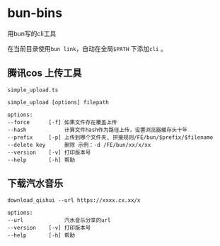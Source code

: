 # bun-bins

用bun写的cli工具

在当前目录使用`bun link`，自动在全局`$PATH` 下添加`cli` 。

## 腾讯cos 上传工具
`simple_upload.ts`
```
simple_upload [options] filepath

options:
--force      [-f] 如果文件存在覆盖上传
--hash            计算文件hash作为路径上传，设置浏览器缓存头十年
--prefix     [-p] 上传到哪个文件夹, 拼接规则/FE/bun/$prefix/$filename
--delete key      删除 示例：-d /FE/bun/xx/x/xx
--version    [-v] 打印版本号
--help       [-h] 帮助
```

## 下载汽水音乐
```
download_qishui --url https://xxxx.cx.xx/x

options:
--url             汽水音乐分享的url
--version    [-v] 打印版本号
--help       [-h] 帮助
```